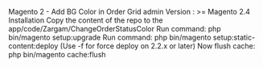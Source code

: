 Magento 2 - Add BG Color in Order Grid admin
Version : >= Magento 2.4
Installation
Copy the content of the repo to the app/code/Zargam/ChangeOrderStatusColor
Run command: php bin/magento setup:upgrade
Run command: php bin/magento setup:static-content:deploy (Use -f for force deploy on 2.2.x or later)
Now flush cache: php bin/magento cache:flush
